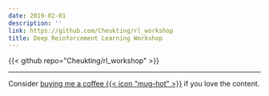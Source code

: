 ```yaml
---
date: 2019-02-01
description: ''
link: https://github.com/Cheukting/rl_workshop
title: Deep Reinforcement Learning Workshop
---
```


{{< github repo="Cheukting/rl_workshop" >}}


---
Consider [buying me a coffee {{< icon "mug-hot" >}}](https://github.com/sponsors/Cheukting) if you love the content.
